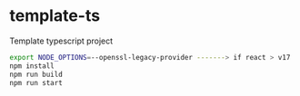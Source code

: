 # template-ts

Template typescript project

```bash
export NODE_OPTIONS=--openssl-legacy-provider -------> if react > v17
npm install
npm run build
npm run start
```
